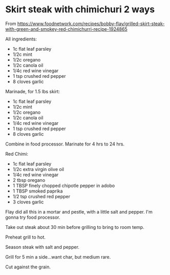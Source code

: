 # Skirt steak with chimichuri 2 ways

From https://www.foodnetwork.com/recipes/bobby-flay/grilled-skirt-steak-with-green-and-smokey-red-chimichurri-recipe-1924865

All ingredients:

* 1c flat leaf parsley
* 1/2c mint
* 1/2c oregano
* 1/2c canola oil
* 1/4c red wine vinegar
* 1 tsp crushed red pepper
* 8 cloves garlic
  
Marinade, for 1.5 lbs skirt:
* 1c flat leaf parsley
* 1/2c mint
* 1/2c oregano
* 1/2c canola oil
* 1/4c red wine vinegar
* 1 tsp crushed red pepper
* 8 cloves garlic

Combine in food processor.  Marinate for 4 hrs to 24 hrs.

Red Chimi:
* 1c flat leaf parsley
* 1/2c extra virgin olive oil
* 1/4c red wine vinegar
* 2 tbsp oregano
* 1 TBSP finely chopped chipotle pepper in adobo
* 1 TBSP smoked paprika
* 1/2 tsp crushed red pepper
* 3 cloves garlic

Flay did all this in a mortar and pestle, with a little salt and pepper.  I'm gonna try food processor.

Take out steak about 30 min before grilling to bring to room temp.

Preheat grill to hot.

Season steak with salt and pepper.

Grill for 5 min a side...want char, but medium rare.

Cut against the grain.


  
